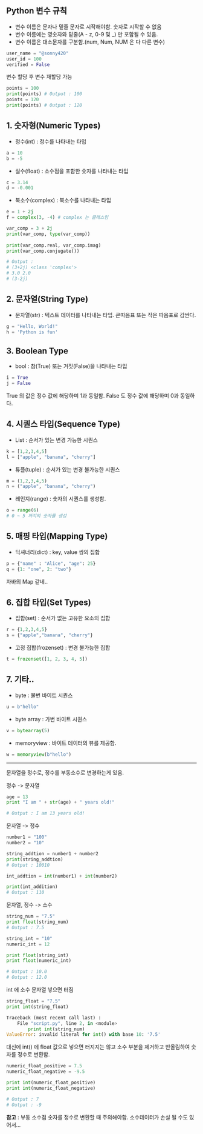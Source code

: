 ## Python 변수 규칙

* 변수 이름은 문자나 밑줄 문자로 시작해야함. 숫자로 시작할 수 없음
* 변수 이름에는 영숫자와 밑줄(A - z, 0-9 및 \_) 만 포함될 수 있음.
* 변수 이름은 대소문자를 구분함.(num, Num, NUM 은 다 다른 변수)

```python
user_name = "@sonny420"
user_id = 100
verified = False
```

변수 할당 후 변수 재할당 가능
```python
points = 100
print(points) # Output : 100
points = 120
print(points) # Output : 120
```


## 1. 숫자형(Numeric Types)
* 정수(int) : 정수를 나타내는 타입
```python
a = 10
b = -5
```

* 실수(float) : 소수점을 포함한 숫자를 나타내는 타입
```python
c = 3.14
d = -0.001
```

* 복소수(complex) : 복소수를 나타내는 타입
```python
e = 1 + 2j
f = complex(3, -4) # complex 는 클래스임

var_comp = 3 + 2j  
print(var_comp, type(var_comp))  
  
print(var_comp.real, var_comp.imag)  
print(var_comp.conjugate())

# Output : 
# (3+2j) <class 'complex'>
# 3.0 2.0
# (3-2j)
```


## 2. 문자열(String Type)

* 문자열(str) : 텍스트 데이터를 나타내는 타입. 큰따옴표 또는 작은 따옴표로 감싼다.
```python
g = "Hello, World!"
h = 'Python is fun'
```

## 3. Boolean Type
* bool : 참(True) 또는 거짓(False)을 나타내는 타입
```python
i = True
j = False
```

True 의 값은 정수 값에 해당하며 1과 동일함.
False 도 정수 값에 해당하며 0과 동일하다.

## 4. 시퀀스 타입(Sequence Type)
* List : 순서가 있는 변경 가능한 시퀀스
```python
k = [1,2,3,4,5]
l = ["apple", "banana", "cherry"]
```

* 튜플(tuple) : 순서가 있는 변경 불가능한 시퀀스
```python
m = (1,2,3,4,5)
n = ("apple", "banana", "cherry")
```

* 레인지(range) : 숫자의 시퀀스를 생성함.
```python
o = range(6)
# 0 ~ 5 까지의 숫자를 생성
```

## 5. 매핑 타입(Mapping Type)

* 딕셔너리(dict) : key, value 쌍의 집합
```python
p = {"name" : "Alice", "age": 25}
q = {1: "one", 2: "two"}
```
자바의 Map 같네..

## 6. 집합 타입(Set Types)

* 집합(set) : 순서가 없는 고유한 요소의 집합
```python
r = {1,2,3,4,5}
s = {"apple","banana", "cherry"}
```

* 고정 집합(frozenset) : 변경 불가능한 집합
```python
t = frozenset([1, 2, 3, 4, 5])
```

## 7. 기타..

* byte : 불변 바이트 시퀀스
```python
u = b"hello"
```

* byte array : 가변 바이트 시퀀스
```python
v = bytearray(5)
```

* memoryview : 바이트 데이터의 뷰를 제공함.
```python
w = memoryview(b"hello")
```

----

문자열을 정수로, 정수를 부동소수로 변경하는게 있음.

정수 -> 문자열
```python
age = 13
print "I am " + str(age) + " years old!"

# Output : I am 13 years old!
```

문자열 -> 정수
```python
number1 = "100"
number2 = "10"

string_addtion = number1 + number2
print(string_addtion)
# Output : 10010

int_addtion = int(number1) + int(number2)

print(int_addition)
# Output : 110
```

문자열, 정수 -> 소수
```python
string_num = "7.5"
print float(string_num)
# Output : 7.5

string_int = "10"
numeric_int = 12

print float(string_int)
print float(numeric_int)

# Output : 10.0
# Output : 12.0
```


int 에 소수 문자열 넣으면 터짐
```python
string_float = "7.5"
print int(string_float)

Traceback (most recent call last) : 
	File "script.py", line 2, in <module>
		print int(string_num)
ValueError: invalid literal for int() with base 10: '7.5'
```

대신에 int() 에 float 값으로 넣으면 터지지는 않고 소수 부분을 제거하고 반올림하여 숫자를 정수로 변환함.
```python
numeric_float_positive = 7.5
numeric_float_negative = -9.5

print int(numeric_float_positive)
print int(numeric_float_negative)

# Output : 7
# Output : -9
```

**참고** : 부동 소수점 숫자를 정수로 변환할 때 주의해야함. 소수데이터가 손실 될 수도 있어서...